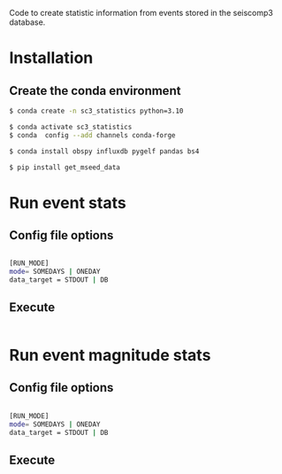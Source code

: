 Code to create statistic information from events stored in the seiscomp3 database. 

# Installation
## Create the conda environment

``` bash
$ conda create -n sc3_statistics python=3.10

$ conda activate sc3_statistics
$ conda  config --add channels conda-forge

$ conda install obspy influxdb pygelf pandas bs4

$ pip install get_mseed_data

```

# Run event stats

## Config file options

``` bash

[RUN_MODE]
mode= SOMEDAYS | ONEDAY
data_target = STDOUT | DB 

```

## Execute 
```
```

# Run event magnitude stats

## Config file options

``` bash

[RUN_MODE]
mode= SOMEDAYS | ONEDAY
data_target = STDOUT | DB 

```
## Execute 
```
```


